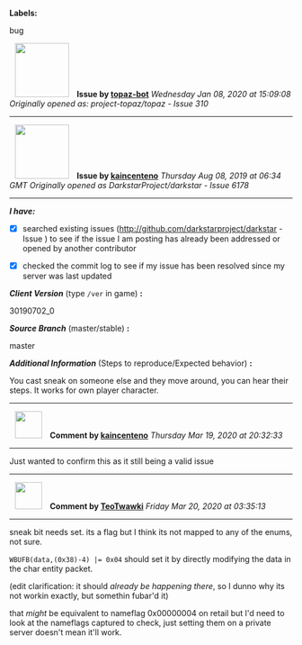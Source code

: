 **Labels:**

bug



<a href="https://github.com/topaz-bot"><img src="https://avatars3.githubusercontent.com/u/59651103?v=4" width="96" height="96" hspace="10"></img></a> **Issue by [topaz-bot](https://github.com/topaz-bot)**
_Wednesday Jan 08, 2020 at 15:09:08_
_Originally opened as: project-topaz/topaz - Issue 310_

----

<a href="https://github.com/kaincenteno"><img src="https://avatars3.githubusercontent.com/u/26943220?v=4"  width="96" height="96" hspace="10"></img></a> **Issue by [kaincenteno](https://github.com/kaincenteno)**
_Thursday Aug 08, 2019 at 06:34 GMT_
_Originally opened as DarkstarProject/darkstar - Issue 6178_

----

<!-- place 'x' mark between square [] brackets to checkmark box -->

**_I have:_**

- [x] searched existing issues (http://github.com/darkstarproject/darkstar - Issue ) to see if the issue I am posting has already been addressed or opened by another contributor
- [x] checked the commit log to see if my issue has been resolved since my server was last updated


<!-- Issues will be closed without being looked into if the following information is missing (unless its not applicable). -->

**_Client Version_** (type `/ver` in game) **:** 
30190702_0

**_Source Branch_** (master/stable) **:** 
master

<!-- If there is a server you know we can reproduce this on right now, please mention it here. -->
**_Additional Information_** (Steps to reproduce/Expected behavior) **:** 
You cast sneak on someone else and they move around, you can hear their steps. It works for own player character.




----
<a href="https://github.com/kaincenteno"><img src="https://avatars3.githubusercontent.com/u/26943220?v=4" width="48" height="48" hspace="10"></img></a> **Comment by [kaincenteno](https://github.com/kaincenteno)**
_Thursday Mar 19, 2020 at 20:32:33_

----

Just wanted to confirm this as it still being a valid issue


----
<a href="https://github.com/TeoTwawki"><img src="https://avatars0.githubusercontent.com/u/6871475?v=4" width="48" height="48" hspace="10"></img></a> **Comment by [TeoTwawki](https://github.com/TeoTwawki)**
_Friday Mar 20, 2020 at 03:35:13_

----

sneak bit needs set. its a flag but I think its not mapped to any of the enums, not sure.
`WBUFB(data,(0x38)-4) |= 0x04` should set it by directly modifying the data in the char entity packet.
(edit clarification: it should _already be happening there_, so I dunno why its not workin exactly, but somethin fubar'd it)

that _might_ be equivalent to nameflag 0x00000004 on retail but I'd need to look at the nameflags captured to check, just setting them on a private server doesn't mean it'll work.
